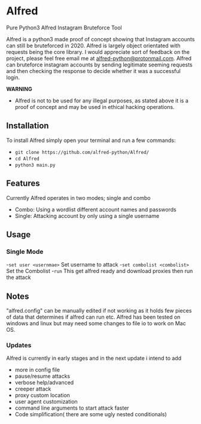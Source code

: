 # Alfred
Pure Python3 Alfred Instagram Bruteforce Tool

Alfred is a python3 made proof of concept showing that Instagram accounts can still be bruteforced in 2020. Alfred is largely object orientated with requests being the core library. I would appreciate sort of feedback on the project, please feel free email me at alfred-python@protonmail.com. Alfred can bruteforce instagram accounts by sending legitimate seeming requests and then checking the response to decide whether it was a successful login. 

**WARNING**
- Alfred is not to be used for any illegal purposes, as stated above it is a proof of concept and may be used in ethical hacking operations.

## Installation
To install Alfred simply open your terminal and run a few commands:
- `git clone https://github.com/alfred-python/Alfred/`
- `cd Alfred`
- `python3 main.py`

## Features
Currently Alfred operates in two modes; single and combo
- Combo: Using a wordlist different account names and passwords 
- Single: Attacking account by only using a single username

## Usage
### Single Mode
-`set user <usernmae>` Set username to attack
-`set combolist <combolist>` Set the Combolist
-`run` This get alfred ready and download proxies then run the attack

## Notes
"alfred.config" can be manually edited if not working as it holds few pieces of data that determines if alfred can run etc.
Alfred has been tested on windows and linux but may need some changes to file io to work on Mac OS. 

### Updates
Alfred is currently in early stages and in the next update i intend to add
- more in config file
- pause/resume attacks
- verbose help/advanced
- creeper attack
- proxy custom location
- user agent customization    
- command line arguments to start attack faster
- Code simplification( there are some ugly nested conditionals)
